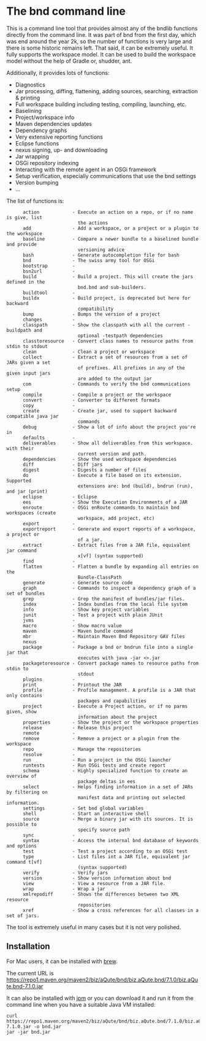# The bnd command line

This is a command line tool that provides almost any of the bndlib functions directly from the command line. It was
part of bnd from the first day, which was end around the year 2k, so the number of functions is very large and there is some historic remains left. That
said, it can be extremely useful. It fully supports the workspace model. It can be used to build the workspace
model without the help of Gradle or, shudder, ant.

Additionally, it provides lots of functions:

* Diagnostics
* Jar processing, diffing, flattening, adding sources, searching, extraction & printing
* Full workspace building including testing, compiling, launching, etc.
* Baselining 
* Project/workspace info
* Maven dependencies updates
* Dependency graphs
* Very extensive reporting functions 
* Eclipse functions
* nexus signing, up- and downloading
* Jar wrapping
* OSGi repository indexing
* Interacting with the remote agent in an OSGi framework
* Setup verification, especially communications that use the bnd settings
* Version bumping
* ...

The list of functions is:

          action            - Execute an action on a repo, or if no name is give, list
                              the actions 
          add               - Add a workspace, or a project or a plugin to the workspace 
          baseline          - Compare a newer bundle to a baselined bundle and provide
                              versioning advice 
          bash              - Generate autocompletion file for bash 
          bnd               - The swiss army tool for OSGi 
          bootstrap         -  
          bsn2url           -  
          build             - Build a project. This will create the jars defined in the
                              bnd.bnd and sub-builders. 
          buildtool         -  
          buildx            - Build project, is deprecated but here for backward
                              compatibility 
          bump              - Bumps the version of a project 
          changes           -  
          classpath         - Show the classpath with all the current -buildpath and
                              optional -testpath dependencies 
          classtoresource   - Convert class names to resource paths from stdin to stdout 
          clean             - Clean a project or workspace 
          collect           - Extract a set of resources from a set of JARs given a set
                              of prefixes. All prefixes in any of the given input jars
                              are added to the output jar 
          com               - Commands to verify the bnd communications setup 
          compile           - Compile a project or the workspace 
          convert           - Converter to different formats 
          copy              -  
          create            - Create jar, used to support backward compatible java jar
                              commands 
          debug             - Show a lot of info about the project you're in 
          defaults          -  
          deliverables      - Show all deliverables from this workspace. with their
                              current version and path. 
          dependencies      - Show the used workspace dependencies 
          diff              - Diff jars 
          digest            - Digests a number of files 
          do                - Execute a file based on its extension. Supported
                              extensions are: bnd (build), bndrun (run), and jar (print) 
          eclipse           - Eclipse 
          ees               - Show the Execution Environments of a JAR 
          enroute           - OSGi enRoute commands to maintain bnd workspaces (create
                              workspace, add project, etc) 
          export            -  
          exportreport      - Generate and export reports of a workspace, a project or
                              of a jar. 
          extract           - Extract files from a JAR file, equivalent jar command
                              x[vf] (syntax supported) 
          find              -  
          flatten           - Flatten a bundle by expanding all entries on the
                              Bundle-ClassPath 
          generate          - Generate source code 
          graph             - Commands to inspect a dependency graph of a set of bundles 
          grep              - Grep the manifest of bundles/jar files. 
          index             - Index bundles from the local file system 
          info              - Show key project variables 
          junit             - Test a project with plain JUnit 
          jvms              -  
          macro             - Show macro value 
          maven             - Maven bundle command 
          mbr               - Maintain Maven Bnd Repository GAV files 
          nexus             -  
          package           - Package a bnd or bndrun file into a single jar that
                              executes with java -jar <>.jar 
          packagetoresource - Convert package names to resource paths from stdin to
                              stdout 
          plugins           -  
          print             - Printout the JAR 
          profile           - Profile management. A profile is a JAR that only contains
                              packages and capabilities 
          project           - Execute a Project action, or if no parms given, show
                              information about the project 
          properties        - Show the project or the workspace properties 
          release           - Release this project 
          remote            -  
          remove            - Remove a project or a plugin from the workspace 
          repo              - Manage the repositories 
          resolve           -  
          run               - Run a project in the OSGi launcher 
          runtests          - Run OSGi tests and create report 
          schema            - Highly specialized function to create an overview of
                              package deltas in ees 
          select            - Helps finding information in a set of JARs by filtering on
                              manifest data and printing out selected information. 
          settings          - Set bnd global variables 
          shell             - Start an interactive shell 
          source            - Merge a binary jar with its sources. It is possible to
                              specify source path 
          sync              -  
          syntax            - Access the internal bnd database of keywords and options 
          test              - Test a project according to an OSGi test 
          type              - List files int a JAR file, equivalent jar command t[vf]
                              (syntax supported) 
          verify            - Verify jars 
          version           - Show version information about bnd 
          view              - View a resource from a JAR file. 
          wrap              - Wrap a jar 
          xmlrepodiff       - Shows the differences between two XML resource
                              repositories 
          xref              - Show a cross references for all classes in a set of jars. 
     
The tool is extremely useful in many cases but it is not very polished.

## Installation

For Mac users, it can be installed with [brew](https://formulae.brew.sh/formula/bnd). 

The current URL is https://repo1.maven.org/maven2/biz/aQute/bnd/biz.aQute.bnd/7.1.0/biz.aQute.bnd-7.1.0.jar

It can also be installed with [jpm](https://github.com/bndtools/jpmcli) or you can download it and run it from
the command line when you have a suitable Java VM installed:

    curl https://repo1.maven.org/maven2/biz/aQute/bnd/biz.aQute.bnd/7.1.0/biz.aQute.bnd-7.1.0.jar -o bnd.jar
    jar -jar bnd.jar





